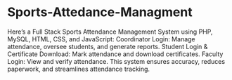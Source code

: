 # Sports-Attedance-Managment 
Here’s a Full Stack Sports Attendance Management System using PHP, MySQL, HTML, CSS, and JavaScript:
Coordinator Login: Manage attendance, oversee students, and generate reports.
Student Login & Certificate Download: Mark attendance and download certificates.
Faculty Login: View and verify attendance.
This system ensures accuracy, reduces paperwork, and streamlines attendance tracking. 
